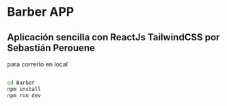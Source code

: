 # Barber APP

## Aplicación sencilla con ReactJs TailwindCSS por Sebastián Perouene

para correrlo en local

```bash

cd Barber
npm install
npm run dev

```
